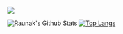 
<p align="left">
    <img src="https://media.giphy.com/media/FSuceFwvY1USTr2lvq/giphy.gif"/>
</p>


<img align="left" alt="Raunak's Github Stats" src="https://github-readme-stats.vercel.app/api?username=raunakMahalik&show_icons=true&theme=vue-dark" />[![Top Langs](https://github-readme-stats.vercel.app/api/top-langs/?username=raunakMahalik&show_icons=true&theme=vue-dark&layout=compact)](https://github.com/anuraghazra/github-readme-stat)
